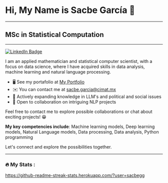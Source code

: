# Hi, My Name is Sacbe García 👋
---
## MSc in Statistical Computation
---

<div id="badges">
  <a href="https://www.linkedin.com/in/sacbeg/">
    <img src="https://img.shields.io/badge/LinkedIn-blue?style=for-the-badge&logo=linkedin&logoColor=white" alt="LinkedIn Badge"/>
  </a>
</div>

I am an applied mathematician and statistical computer scientist, with a focus on data science, where I have acquired skills in data analysis, machine learning and natural language processing.

- 🖥️ See my portafolio at [My Portfolio](https://sacbegg.github.io/portafolio/)  
- ✉️ You can contact me at sacbe.garcia@cimat.mx  
- 🧠 Actively expanding knowledge in LLM's and political and social issues
- 🤝 Open to collaboration on intriguing NLP projects

Feel free to contact me to explore possible collaborations or chat about exciting projects! 😁

**My key competencies include**: Machine learning models, Deep learning models, Natural Language models, Data processing, Data analysis, Python programming

Let's connect and explore the possibilities together.

---

### :fire: My Stats :

https://github-readme-streak-stats.herokuapp.com/?user=sacbegg


<!--
**sacbegg/sacbegg** is a ✨ _special_ ✨ repository because its `README.md` (this file) appears on your GitHub profile.

Here are some ideas to get you started:

- 🔭 I’m currently working on ...
- 🌱 I’m currently learning ...
- 👯 I’m looking to collaborate on ...
- 🤔 I’m looking for help with ...
- 💬 Ask me about ...
- 📫 How to reach me: ...
- 😄 Pronouns: ...
- ⚡ Fun fact: ...
-->
